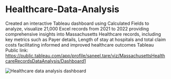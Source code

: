# Healthcare-Data-Analysis
Created an interactive Tableau dashboard using Calculated Fields to analyze, visualize 21,000 Excel records from 2021 to 2022 providing comprehensive insights into Massachusetts Healthcare records, including key metrics such as Payer details, Length of stay at hospitals and total claim costs facilitating informed and improved healthcare outcomes
Tableau Public link: https://public.tableau.com/app/profile/saneel.tare/viz/MassachusettsHealthcareRecordsDataAnalysis/Dashboard1

![Healthcare data analysis dashboard](https://github.com/SaneelTare/Healthcare-Data-Analysis/assets/90349506/29a0959d-2e6a-476f-981a-2fb3d7a61b31)
